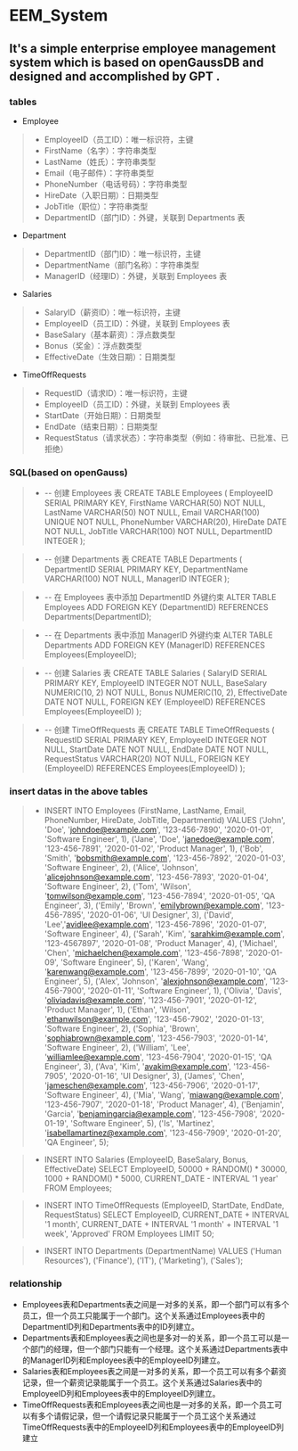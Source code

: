 # EEM_System
## It's a simple enterprise employee management system which is based on openGaussDB and designed and accomplished by GPT .
### tables
* Employee
> * EmployeeID（员工ID）：唯一标识符，主键
> * FirstName（名字）：字符串类型
> * LastName（姓氏）：字符串类型
> * Email（电子邮件）：字符串类型
> * PhoneNumber（电话号码）：字符串类型
> * HireDate（入职日期）：日期类型
> * JobTitle（职位）：字符串类型
> * DepartmentID（部门ID）：外键，关联到 Departments 表

* Department
> * DepartmentID（部门ID）：唯一标识符，主键
> * DepartmentName（部门名称）：字符串类型
> * ManagerID（经理ID）：外键，关联到 Employees 表

* Salaries
> * SalaryID（薪资ID）：唯一标识符，主键
> * EmployeeID（员工ID）：外键，关联到 Employees 表
> * BaseSalary（基本薪资）：浮点数类型
> * Bonus（奖金）：浮点数类型
> * EffectiveDate（生效日期）：日期类型

* TimeOffRequests
> * RequestID（请求ID）：唯一标识符，主键
> * EmployeeID（员工ID）：外键，关联到 Employees 表
> * StartDate（开始日期）：日期类型
> * EndDate（结束日期）：日期类型
> * RequestStatus（请求状态）：字符串类型（例如：待审批、已批准、已拒绝）

### SQL(based on openGauss)
> * -- 创建 Employees 表
CREATE TABLE Employees (
    EmployeeID SERIAL PRIMARY KEY,
    FirstName VARCHAR(50) NOT NULL,
    LastName VARCHAR(50) NOT NULL,
    Email VARCHAR(100) UNIQUE NOT NULL,
    PhoneNumber VARCHAR(20),
    HireDate DATE NOT NULL,
    JobTitle VARCHAR(100) NOT NULL,
    DepartmentID INTEGER
);

> * -- 创建 Departments 表
CREATE TABLE Departments (
    DepartmentID SERIAL PRIMARY KEY,
    DepartmentName VARCHAR(100) NOT NULL,
    ManagerID INTEGER
);

> * -- 在 Employees 表中添加 DepartmentID 外键约束
ALTER TABLE Employees
ADD FOREIGN KEY (DepartmentID) REFERENCES Departments(DepartmentID);

>  * -- 在 Departments 表中添加 ManagerID 外键约束
ALTER TABLE Departments
ADD FOREIGN KEY (ManagerID) REFERENCES Employees(EmployeeID);

> * -- 创建 Salaries 表
CREATE TABLE Salaries (
    SalaryID SERIAL PRIMARY KEY,
    EmployeeID INTEGER NOT NULL,
    BaseSalary NUMERIC(10, 2) NOT NULL,
    Bonus NUMERIC(10, 2),
    EffectiveDate DATE NOT NULL,
    FOREIGN KEY (EmployeeID) REFERENCES Employees(EmployeeID)
);

> * -- 创建 TimeOffRequests 表
CREATE TABLE TimeOffRequests (
    RequestID SERIAL PRIMARY KEY,
    EmployeeID INTEGER NOT NULL,
    StartDate DATE NOT NULL,
    EndDate DATE NOT NULL,
    RequestStatus VARCHAR(20) NOT NULL,
    FOREIGN KEY (EmployeeID) REFERENCES Employees(EmployeeID)
);

### insert datas in the above tables
> * INSERT INTO Employees (FirstName, LastName, Email, PhoneNumber, HireDate, JobTitle, Departmentid)
VALUES ('John', 'Doe', 'johndoe@example.com', '123-456-7890', '2020-01-01', 'Software Engineer', 1),
('Jane', 'Doe', 'janedoe@example.com', '123-456-7891', '2020-01-02', 'Product Manager', 1),
('Bob', 'Smith', 'bobsmith@example.com', '123-456-7892', '2020-01-03', 'Software Engineer', 2),
('Alice', 'Johnson', 'alicejohnson@example.com', '123-456-7893', '2020-01-04', 'Software Engineer', 2),
('Tom', 'Wilson', 'tomwilson@example.com', '123-456-7894', '2020-01-05', 'QA Engineer', 3),
('Emily', 'Brown', 'emilybrown@example.com', '123-456-7895', '2020-01-06', 'UI Designer', 3),
('David', 'Lee','avidlee@example.com', '123-456-7896', '2020-01-07', 'Software Engineer', 4),
('Sarah', 'Kim', 'sarahkim@example.com', '123-4567897', '2020-01-08', 'Product Manager', 4),
('Michael', 'Chen', 'michaelchen@example.com', '123-456-7898', '2020-01-09', 'Software Engineer', 5),
('Karen', 'Wang', 'karenwang@example.com', '123-456-7899', '2020-01-10', 'QA Engineer', 5),
('Alex', 'Johnson', 'alexjohnson@example.com', '123-456-7900', '2020-01-11', 'Software Engineer', 1),
('Olivia', 'Davis', 'oliviadavis@example.com', '123-456-7901', '2020-01-12', 'Product Manager', 1),
('Ethan', 'Wilson', 'ethanwilson@example.com', '123-456-7902', '2020-01-13', 'Software Engineer', 2),
('Sophia', 'Brown', 'sophiabrown@example.com', '123-456-7903', '2020-01-14', 'Software Engineer', 2),
('William', 'Lee', 'williamlee@example.com', '123-456-7904', '2020-01-15', 'QA Engineer', 3),
('Ava', 'Kim', 'avakim@example.com', '123-456-7905', '2020-01-16', 'UI Designer', 3),
('James', 'Chen', 'jameschen@example.com', '123-456-7906', '2020-01-17', 'Software Engineer', 4),
('Mia', 'Wang', 'miawang@example.com', '123-456-7907', '2020-01-18', 'Product Manager', 4),
('Benjamin', 'Garcia', 'benjamingarcia@example.com', '123-456-7908', '2020-01-19', 'Software Engineer', 5),
('Is', 'Martinez', 'isabellamartinez@example.com', '123-456-7909', '2020-01-20', 'QA Engineer', 5);

> * INSERT INTO Salaries (EmployeeID, BaseSalary, Bonus, EffectiveDate) SELECT EmployeeID, 50000 + RANDOM() * 30000, 1000 + RANDOM() * 5000, CURRENT_DATE - INTERVAL '1 year' FROM Employees;

> * INSERT INTO TimeOffRequests (EmployeeID, StartDate, EndDate, RequestStatus) SELECT EmployeeID, CURRENT_DATE + INTERVAL '1 month', CURRENT_DATE + INTERVAL '1 month' + INTERVAL '1 week', 'Approved' FROM Employees LIMIT 50;

> * INSERT INTO Departments (DepartmentName) VALUES ('Human Resources'), ('Finance'), ('IT'), ('Marketing'), ('Sales');

### relationship 
* Employees表和Departments表之间是一对多的关系，即一个部门可以有多个员工，但一个员工只能属于一个部门。这个关系通过Employees表中的DepartmentID列和Departments表中的ID列建立。
* Departments表和Employees表之间也是多对一的关系，即一个员工可以是一个部门的经理，但一个部门只能有一个经理。这个关系通过Departments表中的ManagerID列和Employees表中的EmployeeID列建立。
* Salaries表和Employees表之间是一对多的关系，即一个员工可以有多个薪资记录，但一个薪资记录能属于一个员工。这个关系通过Salaries表中的EmployeeID列和Employees表中的EmployeeID列建立。
* TimeOffRequests表和Employees表之间也是一对多的关系，即一个员工可以有多个请假记录，但一个请假记录只能属于一个员工这个关系通过TimeOffRequests表中的EmployeeID列和Employees表中的EmployeeID列建立





